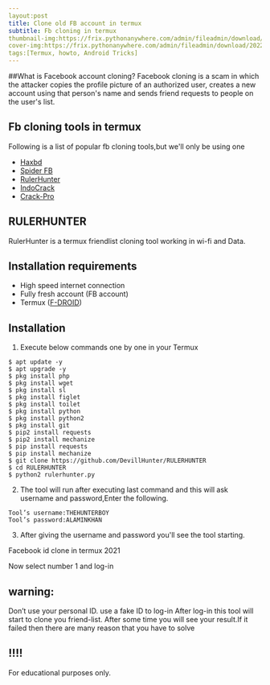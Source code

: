 ```yaml
---
layout:post
title: Clone old FB account in termux
subtitle: Fb cloning in termux
thumbnail-img:https://frix.pythonanywhere.com/admin/fileadmin/download/20220703_060456.jpg
cover-img:https://frix.pythonanywhere.com/admin/fileadmin/download/20220703_060456.jpg
tags:[Termux, howto, Android Tricks]
---
```


##What is Facebook account cloning?
Facebook cloning is a scam in which the attacker copies the profile picture of an authorized user, creates a new account using that person's name and sends friend requests to people on the user's list.
## Fb cloning tools in termux
Following is a list of popular fb cloning tools,but we'll only be using one 

- [Haxbd](https://github.com/htr-tech/haxorbd)
- [Spider FB](https://github.com/spider-fb/spider-fb)
- [RulerHunter](https://github.com/DevillHunter/RULERHUNTER)
- [IndoCrack](https://github.com/htr-tech/indocrack)
- [Crack-Pro](https://github.com/Azim-vau/crack-pro)

## RULERHUNTER
RulerHunter is a termux friendlist cloning tool working in wi-fi and Data.

## Installation requirements
- High speed internet connection
- Fully fresh account (FB account)
- Termux ([F-DROID](f-droid.org))

## Installation

1) Execute below commands one by one in your Termux
~~~
$ apt update -y
$ apt upgrade -y
$ pkg install php
$ pkg install wget
$ pkg install sl
$ pkg install figlet
$ pkg install toilet
$ pkg install python
$ pkg install python2
$ pkg install git
$ pip2 install requests
$ pip2 install mechanize
$ pip install requests
$ pip install mechanize
$ git clone https://github.com/DevillHunter/RULERHUNTER
$ cd RULERHUNTER
$ python2 rulerhunter.py
~~~

2) The tool will run after executing last command and this will ask username and password,Enter the following.
~~~
Tool’s username:THEHUNTERBOY
Tool’s password:ALAMINKHAN
~~~

3) After giving the username and password you'll see the tool starting.

Facebook id clone in termux 2021

Now select number 1 and log-in

## warning:

Don’t use your personal ID. use a fake ID to log-in
After log-in this tool will start to clone you friend-list.
After some time you will see your result.If it failed then there are many reason that you have to solve

## !!!! 
 For educational purposes only.
